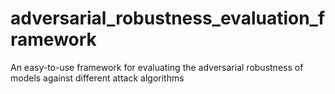 # adversarial_robustness_evaluation_framework
An easy-to-use framework for evaluating the adversarial robustness of models against different attack algorithms
